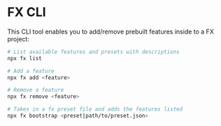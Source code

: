# FX CLI

This CLI tool enables you to add/remove prebuilt features inside to a FX project:

```bash
# List available features and presets with descriptions
npx fx list

# Add a feature
npx fx add <feature>

# Remove a feature
npx fx remove <feature>

# Takes in a fx preset file and adds the features listed
npx fx bootstrap <preset|path/to/preset.json>
```
